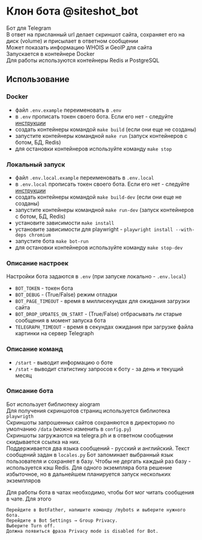 # Клон бота @siteshot_bot
Бот для Telegram  
В ответ на присланный url делает скриншот сайта, сохраняет его на диск (volume) и присылает в ответном сообщении  
Может показать информацию WHOIS и GeoIP для сайта  
Запускается в контейнере Docker  
Для работы используются контейнеры Redis и PostgreSQL  


## Использование
### Docker
- файл `.env.example` переименовать в `.env`  
- в `.env` прописать токен своего бота. Если его нет - следуйте [инструкции](https://core.telegram.org/bots/features#creating-a-new-bot)  
- создать контейнеры командой `make build` (если они еще не созданы)
- запустите контейнеры командной `make run` (запуск контейнеров с ботом, БД, Redis)
- для остановки контейнеров используйте команду `make stop`

### Локальный запуск
- файл `.env.local.example` переименовать в `.env.local` 
- в `.env.local` прописать токен своего бота. Если его нет - следуйте [инструкции](https://core.telegram.org/bots/features#creating-a-new-bot)
- создать контейнеры командой `make build-dev` (если они еще не созданы)
- запустите контейнеры командной `make run-dev` (запуск контейнеров с ботом, БД, Redis)
- установите зависимости `make install`
- установите зависимости для playwright - `playwright install --with-deps chromium`
- запустите бота `make bot-run` 
- для остановки контейнеров используйте команду `make stop-dev`

### Описание настроек
Настройки бота задаются в `.env` (при запуске локально - `.env.local`)
- `BOT_TOKEN` - токен бота
- `BOT_DEBUG` - (True/False) режим отладки
- `BOT_PAGE_TIMEOUT` - время в миллисекундах для ожидания загрузки сайта
- `BOT_DROP_UPDATES_ON_START` - (True/False) отбрасывать ли старые сообщения в момент запуска бота
- `TELEGRAPH_TIMEOUT` - время в секундах ожидания при загрузке файла картинки на сервер Telegraph

### Описание команд
- `/start` - выводит информацию о боте
- `/stat` - выводит статистику запросов к боту - за день и текущий месяц

### Описание бота
Бот использует библиотеку aiogram  
Для получения скриншотов страниц используется библиотека `playwrigth`  
Скриншоты запрошенных сайтов сохраняются в директорию по умолчанию `/data` (можно изменить в `config.py`)  
Скриншоты загружаются на telegra.ph и в ответном сообщении скидывается ссылка на них.  
Поддерживается два языка сообщений - русский и английский. Текст сообщений задан в `locales.py`
Бот запоминает выбранный язык пользователя и сохраняет в базу. 
Чтобы не дергать каждый раз базу - используется кэш Redis. Для одного экземпляра бота решение избыточное,
но в дальнейшем планируется запуск нескольких экземпляров  

Для работы бота в чатах необходимо, чтобы бот мог читать сообщения в чате. Для этого
``` 
Перейдите в BotFather, напишите команду /mybots и выберите нужного бота.
Перейдите в Bot Settings → Group Privacy.
Выберите Turn off.
Должна появиться фраза Privacy mode is disabled for Bot.
```